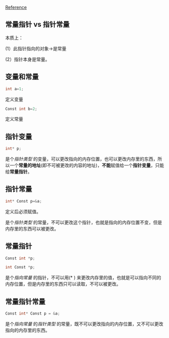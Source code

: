
[Reference](https://blog.csdn.net/jackystudio/article/details/11519817)

## 常量指针 vs 指针常量

本质上：

  (1）此指针指向的对象->是常量
  
  (2）指针本身是常量。


## 变量和常量

```c++
int a=1;
``` 
定义变量

```c++
Const int b=2;
``` 
定义常量

## 指针变量

```c++
int* p;
```

是个*指针类型* 的变量，可以更改指向的内存位置，也可以更改内存里的东西，所以一个**常量的地址**(即不可被更改的内容的地址)，**不能**赋值给一个**指针变量**，只能给**常量指针**。

## 指针常量 

```c
int* Const p=&a;
``` 
定义后必须赋值。

是个*指针类型* 的常量，不可以更改这个指针，也就是指向的内存位置不变，但是内存里的东西可以被更改。
  
## 常量指针

```C
Const int *p;
```

```C
int Const *p;
```

是个*指向常量* 的指针，不可以用(* ) 来更改内存里的值，也就是可以指向不同的内存位置，但是内存里的东西只可以读取，不可以被更改。
  
## 常量指针常量

```c
Const int* Const p = &a;
```
是个*指向常量* 的*指针类型* 的常量，既不可以更改指向的内存位置，又不可以更改指向的内存里的东西。
